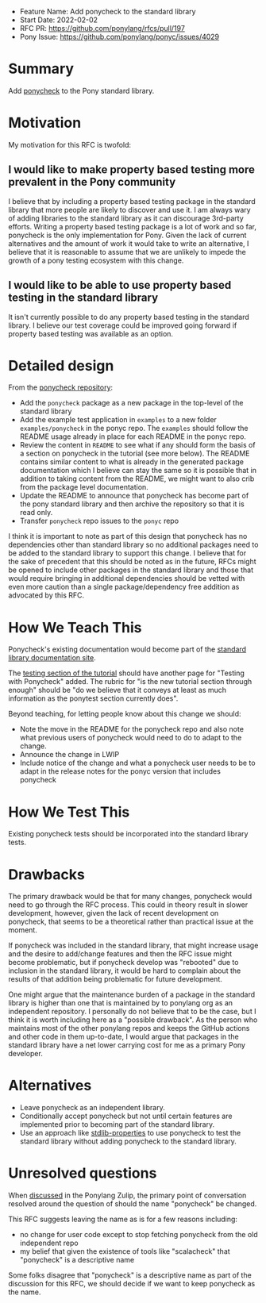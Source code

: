 - Feature Name: Add ponycheck to the standard library
- Start Date: 2022-02-02
- RFC PR: https://github.com/ponylang/rfcs/pull/197
- Pony Issue: https://github.com/ponylang/ponyc/issues/4029

# Summary

Add [ponycheck](https://github.com/ponylang/ponycheck) to the Pony standard library.

# Motivation

My motivation for this RFC is twofold:

## I would like to make property based testing more prevalent in the Pony community

I believe that by including a property based testing package in the standard library that more people are likely to discover and use it. I am always wary of adding libraries to the standard library as it can discourage 3rd-party efforts. Writing a property based testing package is a lot of work and so far, ponycheck is the only implementation for Pony. Given the lack of current alternatives and the amount of work it would take to write an alternative, I believe that it is reasonable to assume that we are unlikely to impede the growth of a pony testing ecosystem with this change.

## I would like to be able to use property based testing in the standard library

It isn't currently possible to do any property based testing in the standard library. I believe our test coverage could be improved going forward if property based testing was available as an option.

# Detailed design

From the [ponycheck repository](https://github.com/ponylang/ponycheck):

- Add the `ponycheck` package as a new package in the top-level of the standard library
- Add the example test application in `examples` to a new folder `examples/ponycheck` in the ponyc repo. The `examples` should follow the README usage already in place for each README in the ponyc repo.
- Review the content in `README` to see what if any should form the basis of a section on ponycheck in the tutorial (see more below). The README contains similar content to what is already in the generated package documentation which I believe can stay the same so it is possible that in addition to taking content from the README, we might want to also crib from the package level documentation.
- Update the README to announce that ponycheck has become part of the pony standard library and then archive the repository so that it is read only.
- Transfer `ponycheck` repo issues to the `ponyc` repo

I think it is important to note as part of this design that ponycheck has no dependencies other than standard library so no additional packages need to be added to the standard library to support this change. I believe that for the sake of precedent that this should be noted as in the future, RFCs might be opened to include other packages in the standard library and those that would require bringing in additional dependencies should be vetted with even more caution than a single package/dependency free addition as advocated by this RFC.

# How We Teach This

Ponycheck's existing documentation would become part of the [standard library documentation site](https://stdlib.ponylang.io/).

The [testing section of the tutorial](https://tutorial.ponylang.io/testing/index.html) should have another page for "Testing with Ponycheck" added. The rubric for "is the new tutorial section through enough" should be "do we believe that it conveys at least as much information as the ponytest section currently does".

Beyond teaching, for letting people know about this change we should:

- Note the move in the README for the ponycheck repo and also note what previous users of ponycheck would need to do to adapt to the change.
- Announce the change in LWIP
- Include notice of the change and what a ponycheck user needs to be to adapt in the release notes for the ponyc version that includes ponycheck

# How We Test This

Existing ponycheck tests should be incorporated into the standard library tests.

# Drawbacks

The primary drawback would be that for many changes, ponycheck would need to go through the RFC process. This could in theory result in slower development, however, given the lack of recent development on ponycheck, that seems to be a theoretical rather than practical issue at the moment.

If ponycheck was included in the standard library, that might increase usage and the desire to add/change features and then the RFC issue might become problematic, but if ponycheck develop was "rebooted" due to inclusion in the standard library, it would be hard to complain about the results of that addition being problematic for future development.

One might argue that the maintenance burden of a package in the standard library is higher than one that is maintained by to ponylang org as an independent repository. I personally do not believe that to be the case, but I think it is worth including here as a "possible drawback". As the person who maintains most of the other ponylang repos and keeps the GitHub actions and other code in them up-to-date, I would argue that packages in the standard library have a net lower carrying cost for me as a primary Pony developer.

# Alternatives

- Leave ponycheck as an independent library.
- Conditionally accept ponycheck but not until certain features are implemented prior to becoming part of the standard library.
- Use an approach like [stdlib-properties](https://github.com/mfelsche/stdlib-properties) to use ponycheck to test the standard library without adding ponycheck to the standard library.

# Unresolved questions

When [discussed](https://ponylang.zulipchat.com/#narrow/stream/189959-RFCs/topic/ponycheck) in the Ponylang Zulip, the primary point of conversation resolved around the question of should the name "ponycheck" be changed.

This RFC suggests leaving the name as is for a few reasons including:

- no change for user code except to stop fetching ponycheck from the old independent repo
- my belief that given the existence of tools like "scalacheck" that "ponycheck" is a descriptive name

Some folks disagree that "ponycheck" is a descriptive name as part of the discussion for this RFC, we should decide if we want to keep ponycheck as the name.
